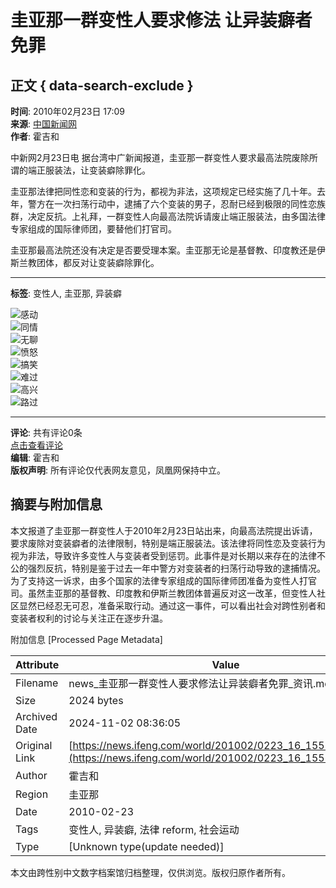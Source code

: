 # 圭亚那一群变性人要求修法 让异装癖者免罪

## 正文 { data-search-exclude }


**时间**: 2010年02月23日 17:09  
**来源**: [中国新闻网](http://www.chinanews.com.cn/gj/gj-sswh/news/2010/02-23/2134445.shtml)  
**作者**: 霍吉和  

中新网2月23日电 据台湾中广新闻报道，圭亚那一群变性人要求最高法院废除所谓的端正服装法，让变装癖除罪化。

圭亚那法律把同性恋和变装的行为，都视为非法，这项规定已经实施了几十年。去年，警方在一次扫荡行动中，逮捕了六个变装的男子，忍耐已经到极限的同性恋族群，决定反抗。上礼拜，一群变性人向最高法院诉请废止端正服装法，由多国法律专家组成的国际律师团，要替他们打官司。

圭亚那最高法院还没有决定是否要受理本案。圭亚那无论是基督教、印度教还是伊斯兰教团体，都反对让变装癖除罪化。

---
**标签**: 变性人, 圭亚那, 异装癖  

![感动](http://img.ifeng.com/tres/appres/images/mood/motion_01.gif)  
![同情](http://img.ifeng.com/tres/appres/images/mood/motion_02.gif)  
![无聊](http://img.ifeng.com/tres/appres/images/mood/motion_03.gif)  
![愤怒](http://img.ifeng.com/tres/appres/images/mood/motion_04.gif)  
![搞笑](http://img.ifeng.com/tres/appres/images/mood/motion_05.gif)  
![难过](http://img.ifeng.com/tres/appres/images/mood/motion_06.gif)  
![高兴](http://img.ifeng.com/tres/appres/images/mood/motion_07.gif)  
![路过](http://img.ifeng.com/tres/appres/images/mood/motion_08.gif)

---
**评论**: 共有评论0条  
[点击查看评论](http://comment.ifeng.com/view.php?chId=16&docId=1553490&docName=%e5%9c%ad%e4%ba%9a%e9%82%a3%e4%b8%80%e7%be%a4%e5%8f%98%e6%80%a7%e4%ba%ba%e8%a6%81%e6%b1%82%e4%bf%ae%e6%b3%95+%e8%ae%a9%e5%bc%82%e8%a3%85%e7%99%96%e8%80%85%e5%85%8d%e7%bd%aa&docUrl=http%3a%2f%2fnews.ifeng.com%2fworld%2f201002%2f0223_16_1553490.shtml)  
**编辑**: 霍吉和  
**版权声明**: 所有评论仅代表网友意见，凤凰网保持中立。

## 摘要与附加信息

<!-- tcd_abstract -->
本文报道了圭亚那一群变性人于2010年2月23日站出来，向最高法院提出诉请，要求废除对变装癖者的法律限制，特别是端正服装法。该法律将同性恋及变装行为视为非法，导致许多变性人与变装者受到惩罚。此事件是对长期以来存在的法律不公的强烈反抗，特别是鉴于过去一年中警方对变装者的扫荡行动导致的逮捕情况。为了支持这一诉求，由多个国家的法律专家组成的国际律师团准备为变性人打官司。虽然圭亚那的基督教、印度教和伊斯兰教团体普遍反对这一改革，但变性人社区显然已经忍无可忍，准备采取行动。通过这一事件，可以看出社会对跨性别者和变装者权利的讨论与关注正在逐步升温。
<!-- tcd_abstract_end -->

附加信息 [Processed Page Metadata]

| Attribute       | Value                                  |
|-----------------|----------------------------------------|
| Filename        | news_圭亚那一群变性人要求修法让异装癖者免罪_资讯.md                             |
| Size            | 2024 bytes                           |
| Archived Date   | 2024-11-02 08:36:05                             |
| Original Link   | [https://news.ifeng.com/world/201002/0223_16_1553490.shtml](https://news.ifeng.com/world/201002/0223_16_1553490.shtml)                       |
| Author          | 霍吉和                               |
| Region          | 圭亚那                               |
| Date            | 2010-02-23                                 |
| Tags            | 变性人, 异装癖, 法律 reform, 社会运动                                 |
| Type            | [Unknown type(update needed)]                                 |
<!-- tcd_table_end -->

本文由跨性别中文数字档案馆归档整理，仅供浏览。版权归原作者所有。
